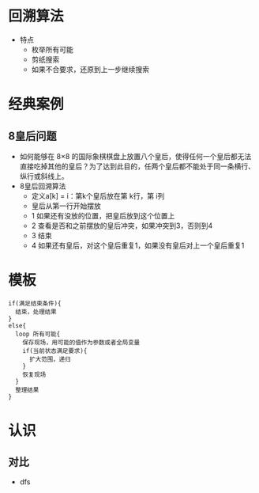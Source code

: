 # 回溯算法
- 特点
  - 枚举所有可能
  - 剪纸搜索
  - 如果不合要求，还原到上一步继续搜索

# 经典案例 
## 8皇后问题
- 如何能够在 8×8 的国际象棋棋盘上放置八个皇后，使得任何一个皇后都无法直接吃掉其他的皇后？为了达到此目的，任两个皇后都不能处于同一条横行、纵行或斜线上。
- 8皇后回溯算法
  - 定义a[k] = i：第k个皇后放在第 k行，第 i列
  - 皇后从第一行开始摆放
  - 1 如果还有没放的位置，把皇后放到这个位置上
  - 2 查看是否和之前摆放的皇后冲突，如果冲突到3，否则到4
  - 3 结束
  - 4 如果还有皇后，对这个皇后重复1，如果没有皇后对上一个皇后重复1

# 模板
```
if(满足结束条件){
  结束，处理结果
}
else{
  loop 所有可能{
    保存现场，用可能的值作为参数或者全局变量
    if(当前状态满足要求){
      扩大范围，递归
    }
    恢复现场
  }
  整理结果
}
```

# 认识

## 对比
- dfs